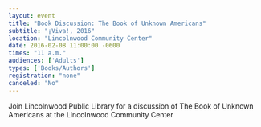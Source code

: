 ```yaml
---
layout: event
title: "Book Discussion: The Book of Unknown Americans"
subtitle: "¡Viva!, 2016"
location: "Lincolnwood Community Center"
date: 2016-02-08 11:00:00 -0600
times: "11 a.m."
audiences: ['Adults']
types: ['Books/Authors']
registration: "none"
canceled: "No"
---
```

Join Lincolnwood Public Library for a discussion of The Book of Unknown Americans at the Lincolnwood Community Center
